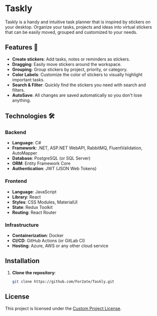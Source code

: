 # Taskly

Taskly is a handy and intuitive task planner that is inspired by stickers on your desktop. Organize your tasks, projects and ideas into virtual stickers that can be easily moved, grouped and customized to your needs.

## Features 🌟

- **Create stickers**: Add tasks, notes or reminders as stickers.
- **Dragging**: Easily move stickers around the workspace.
- **Grouping**: Group stickers by project, priority, or category.
- **Color Labels**: Customize the color of stickers to visually highlight important tasks.
- **Search & Filter**: Quickly find the stickers you need with search and filters.
- **AutoSave**: All changes are saved automatically so you don't lose anything.

## Technologies 🛠️

### Backend

- **Language**: C#
- **Framework**: .NET, ASP.NET WebAPI, RabbitMQ, FluentValidation, AutoMapper
- **Database**: PostgreSQL (or SQL Server)
- **ORM**: Entity Framework Core
- **Authentication**: JWT (JSON Web Tokens)

### Frontend

- **Language**: JavaScript
- **Library**: React
- **Styles**: CSS Modules, MaterialUI
- **State**: Redux Toolkit
- **Routing**: React Router

### Infrastructure

- **Containerization**: Docker
- **CI/CD**: GitHub Actions (or GitLab CI)
- **Hosting**: Azure, AWS or any other cloud service

## Installation

1. **Clone the repository**:
   ```bash
   git clone https://github.com/For2ate/Taskly.git
   
## License 
    
 This project is licensed under the [Custom Project License](LICENSE). 
